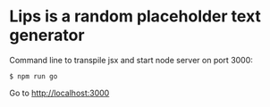 # Lips is a random placeholder text generator

Command line to transpile jsx and start node server on port 3000:

```
$ npm run go
```

Go to <http://localhost:3000>
